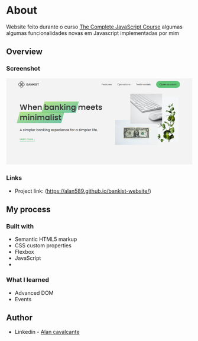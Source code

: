 # About
Website feito durante o curso [The Complete JavaScript Course](https://www.udemy.com/course/the-complete-javascript-course/) algumas algumas funcionalidades novas em Javascript implementadas por mim

## Overview

### Screenshot

![](./screenshot.jpg)

### Links

- Project link: (https://alan589.github.io/bankist-website/)

## My process

### Built with

- Semantic HTML5 markup
- CSS custom properties
- Flexbox
- JavaScript
- 
### What I learned

- Advanced DOM
- Events

## Author

- Linkedin - [Alan cavalcante](https://www.linkedin.com/in/alan-cavalcante-382051206/)

